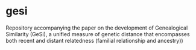 # gesi
Repository accompanying the paper on the development of Genealogical Similarity (GeSi), a unified measure of genetic distance that encompasses both recent and distant relatedness (familial relationship and ancestry))
